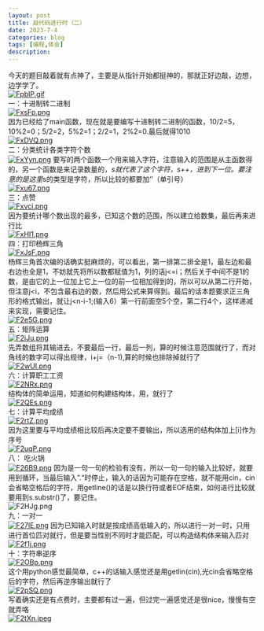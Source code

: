 ```yaml
---
layout: post
title: 敲代码进行时（二）
date: 2023-7-4
categories: blog
tags: [编程,体会]
description: 
---
```

今天的题目敲着就有点神了，主要是从指针开始都挺神的，那就正好边敲，边想，边学学了。<br>
[![FpblP.gif](https://imglink.win/image/2023/07/04/FpblP.gif)](https://imglink.org/image/FpblP)<br>
一：十进制转二进制<br>
[![FxsFp.png](https://imglink.win/image/2023/07/04/FxsFp.png)](https://imglink.org/image/FxsFp)<br>
因为已经给了main函数，现在就是要编写十进制转二进制的函数，10/2=5，10%2=0；5/2=2，5%2=1；2/2=1，2%2=0.最后就得1010<br>
[![FxDVQ.png](https://imglink.win/image/2023/07/04/FxDVQ.png)](https://imglink.org/image/FxDVQ)<br>
二：分类统计各类字符个数<br>
[![FxYyn.png](https://imglink.win/image/2023/07/04/FxYyn.png)](https://imglink.org/image/FxYyn)
要写的两个函数一个用来输入字符，注意输入的范围是从主函数得的，另一个函数是来记录数量的，*s就代表了这个字符，s++，进到下一位。要注意的是这里*s的类型是字符，所以比较的都要加‘’（单引号）<br>
[![Fxu67.png](https://imglink.win/image/2023/07/04/Fxu67.png)](https://imglink.org/image/Fxu67)<br>
三：点赞<br>
[![Fxvci.png](https://imglink.win/image/2023/07/04/Fxvci.png)](https://imglink.org/image/Fxvci)<br>
因为要统计哪个数出现的最多，已知这个数的范围，所以建立给数集，最后再来进行比<br>
[![FxHI1.png](https://imglink.win/image/2023/07/04/FxHI1.png)](https://imglink.org/image/FxHI1)<br>
四：打印杨辉三角<br>
[![FxJsF.png](https://imglink.win/image/2023/07/04/FxJsF.png)](https://imglink.org/image/FxJsF)<br>
杨辉三角首次编的话确实挺麻烦的，可以看出，第一排第二排全是1，最左边和最右边也全是1，不妨就先将所以数都赋值为1，列的话j<=i；然后关于中间不是1的数，是由它的上一位加上它上一位的前一位相加得到的，所以可以从第二行开始，但注意j<i，不包含最右边的数，然后用公式来算得到。最后的话本题要求正三角形的格式输出，就让j<n-i-1;(输入6）第一行前面空5个空，第二行4个，这样递减来实现，需要记住。<br>
[![F2e5G.png](https://imglink.win/image/2023/07/05/F2e5G.png)](https://imglink.org/image/F2e5G)<br>
五：矩阵运算<br>
[![F2iJu.png](https://imglink.win/image/2023/07/05/F2iJu.png)](https://imglink.org/image/F2iJu)<br>
先弄数组将其输进去，不要最后一行，最后一列，算的时候注意范围就行了，而对角线的数字可以得出规律，i+j=（n-1),算的时候也排除掉就行了<br>
[![F2wUI.png](https://imglink.win/image/2023/07/05/F2wUI.png)](https://imglink.org/image/F2wUI)<br>
六：计算职工工资<br>
[![F2NRx.png](https://imglink.win/image/2023/07/05/F2NRx.png)](https://imglink.org/image/F2NRx)<br>
结构体的简单运用，知道如何构建结构体，用，就行了<br>
[![F2QEs.png](https://imglink.win/image/2023/07/05/F2QEs.png)](https://imglink.org/image/F2QEs)<br>
七：计算平均成绩<br>
[![F2rtZ.png](https://imglink.win/image/2023/07/05/F2rtZ.png)](https://imglink.org/image/F2rtZ)<br>
因为这里要与平均成绩相比较后再决定要不要输出，所以选用的结构体加上[i]作为序号<br>
[![F2uqP.png](https://imglink.win/image/2023/07/05/F2uqP.png)](https://imglink.org/image/F2uqP)<br>
八： 吃火锅<br>
[![F26B9.png](https://imglink.win/image/2023/07/05/F26B9.png)](https://imglink.org/image/F26B9)
因为是一句一句的检验有没有，所以一句一句的输入比较好，就要用到循环，当最后输入”.“时停止，输入的话因为可能存在空格，就不能用cin，cin会省略空格后的字符，用getline()的话是以换行符或者EOF结束，如何进行比较就要用到s.substr()了，要记住。<br>
![F2HJg.png](https://imglink.win/image/2023/07/05/F2HJg.png)<br>
九：一对一<br>
[![F27lE.png](https://imglink.win/image/2023/07/06/F27lE.png)](https://imglink.org/image/F27lE)
因为已知输入时就是按成绩高低输入的，所以进行一对一时，只用进行首位匹对就行，但是要当性别不同时才能匹配，可以构造结构体来输入匹对<br>
[![F2f1j.png](https://imglink.win/image/2023/07/06/F2f1j.png)](https://imglink.org/image/F2f1j)<br>
十：字符串逆序<br>
[![F2OBp.png](https://imglink.win/image/2023/07/06/F2OBp.png)](https://imglink.org/image/F2OBp)<br>
这个用python感觉最简单，c++的话输入感觉还是用getlin(cin),光cin会省略空格后的字符，然后再逆序输出就行了<br>
[![F2pSQ.png](https://imglink.win/image/2023/07/06/F2pSQ.png)](https://imglink.org/image/F2pSQ)<br>
写着确实还是有点费时，主要都有过一遍，但过完一遍感觉还是很nice，慢慢有空就弄咯<br>
[![F2tXn.jpeg](https://imglink.win/image/2023/07/06/F2tXn.jpeg)](https://imglink.org/image/F2tXn)<br>
